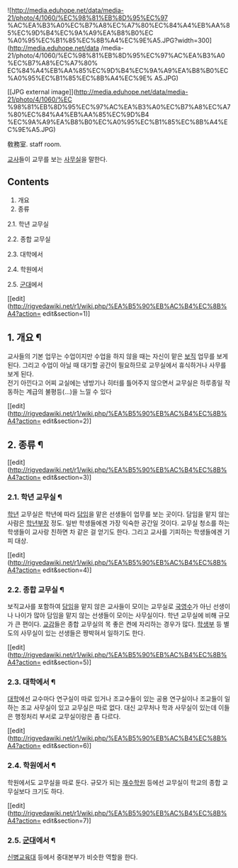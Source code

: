 ![http://media.eduhope.net/data/media-21/photo/4/1060/%EC%98%81%EB%8D%95%EC%97
%AC%EA%B3%A0%EC%B7%A8%EC%A7%80%EC%84%A4%EB%AA%85%EC%9D%B4%EC%9A%A9%EA%B8%B0%EC
%A0%95%EC%B1%85%EC%8B%A4%EC%9E%A5.JPG?width=300](http://media.eduhope.net/data
/media-21/photo/4/1060/%EC%98%81%EB%8D%95%EC%97%AC%EA%B3%A0%EC%B7%A8%EC%A7%80%
EC%84%A4%EB%AA%85%EC%9D%B4%EC%9A%A9%EA%B8%B0%EC%A0%95%EC%B1%85%EC%8B%A4%EC%9E%
A5.JPG)

[[JPG external image]](http://media.eduhope.net/data/media-21/photo/4/1060/%EC
%98%81%EB%8D%95%EC%97%AC%EA%B3%A0%EC%B7%A8%EC%A7%80%EC%84%A4%EB%AA%85%EC%9D%B4
%EC%9A%A9%EA%B8%B0%EC%A0%95%EC%B1%85%EC%8B%A4%EC%9E%A5.JPG)

敎務室. staff room.

[교사](%EA%B5%90%EC%82%AC.md)들이 교무를 보는
[사무실](%EC%82%AC%EB%AC%B4%EC%8B%A4.md)을 말한다.

## Contents

    

1. 개요 
2. 종류 
    

2.1. 학년 교무실

2.2. 종합 교무실

2.3. 대학에서

2.4. 학원에서

2.5. [군대](%EA%B5%B0%EB%8C%80.md)에서

[[edit](http://rigvedawiki.net/r1/wiki.php/%EA%B5%90%EB%AC%B4%EC%8B%A4?action=
edit&section=1)]

## 1. 개요 ¶

교사들의 기본 업무는 수업이지만 수업을 하지 않을 때는 자신이 맡은 [보직](%EB%B3%B4%EC%A7%81.md) 업무를 보게
된다. 그리고 수업이 아닐 때 대기할 공간이 필요하므로 교무실에서 휴식하거나 사무를 보게 된다.  
전기 아낀다고 어찌 교실에는 냉방기나 히터를 틀어주지 않으면서 교무실은 하루종일 작동하는 계급의 불평등(...)을 느낄 수 있다

[[edit](http://rigvedawiki.net/r1/wiki.php/%EA%B5%90%EB%AC%B4%EC%8B%A4?action=
edit&section=2)]

## 2. 종류 ¶

[[edit](http://rigvedawiki.net/r1/wiki.php/%EA%B5%90%EB%AC%B4%EC%8B%A4?action=
edit&section=3)]

### 2.1. 학년 교무실 ¶

[학년](%ED%95%99%EB%85%84.md) 교무실은 학년에 따라 [담임](%EB%8B%B4%EC%9E%84.md)을 맡은
선생들이 업무를 보는 곳이다. 담임을 맡지 않는 사람은
[학년부장](%ED%95%99%EB%85%84%EB%B6%80%EC%9E%A5.md) 정도. 일반 학생들에겐 가장 익숙한 공간일
것이다. 교무실 청소를 하는 학생들이 교사랑 친하면 차 같은 걸 얻기도 한다. 그리고 교사를 기피하는 학생들에겐 기피 대상.

[[edit](http://rigvedawiki.net/r1/wiki.php/%EA%B5%90%EB%AC%B4%EC%8B%A4?action=
edit&section=4)]

### 2.2. 종합 교무실 ¶

보직교사를 포함하여 [담임](%EB%8B%B4%EC%9E%84.md)을 맡지 않은 교사들이 모이는 교무실로
[국영수](%EA%B5%AD%EC%98%81%EC%88%98.md)가 아닌 선생이나 나이가 많아 담임을 맡지 않는 선생들이 모이는
사무실이다. 학년 교무실에 비해 규모가 큰 편이다. [교감](%EA%B5%90%EA%B0%90.md)들은 종합 교무실의 목 좋은 켠에
자리하는 경우가 많다. [학생부](%ED%95%99%EC%83%9D%EB%B6%80.md) 등 별도의 사무실이 있는 선생들은 짱박혀서
일하기도 한다.

[[edit](http://rigvedawiki.net/r1/wiki.php/%EA%B5%90%EB%AC%B4%EC%8B%A4?action=
edit&section=5)]

### 2.3. 대학에서 ¶

[대학](%EB%8C%80%ED%95%99.md)에선 교수마다 연구실이 따로 있거나 조교수들이 있는 공용 연구실이나 조교들이 일하는
조교 사무실이 있고 교무실은 따로 없다. 대신 교무처나 학과 사무실이 있는데 이들은 행정처리 부서로 교무실이랑은 좀 다르다.

[[edit](http://rigvedawiki.net/r1/wiki.php/%EA%B5%90%EB%AC%B4%EC%8B%A4?action=
edit&section=6)]

### 2.4. 학원에서 ¶

학원에서도 교무실을 따로 둔다. 규모가 되는 [재수학원](%EC%9E%AC%EC%88%98%ED%95%99%EC%9B%90.md)
등에선 교무실이 학교의 종합 교무실보다 크기도 하다.

[[edit](http://rigvedawiki.net/r1/wiki.php/%EA%B5%90%EB%AC%B4%EC%8B%A4?action=
edit&section=7)]

### 2.5. [군대](%EA%B5%B0%EB%8C%80.md)에서 ¶

[신병교육대](%EC%8B%A0%EB%B3%91%EA%B5%90%EC%9C%A1%EB%8C%80.md) 등에서 중대본부가 비슷한 역할을
한다.

